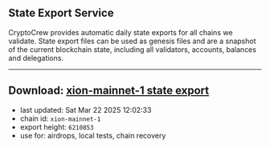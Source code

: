 ## State Export Service
CryptoCrew provides automatic daily state exports for all chains we validate. State export files can be used as genesis files and are a snapshot of the current blockchain state, including all validators, accounts, balances and delegations.

---
**Download: [xion-mainnet-1 state export](https://dl-eu2.ccvalidators.com/SERVICE/xion/xion-mainnet-1_export_6210853.json)**
---

- last updated: Sat Mar 22 2025 12:02:33
- chain id: `xion-mainnet-1`
- export height: `6210853`
- use for: airdrops, local tests, chain recovery
